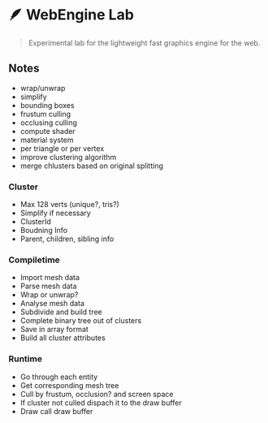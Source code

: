 # 🪶 WebEngine Lab

> Experimental lab for the lightweight fast graphics engine for the web.

## Notes

-   wrap/unwrap
-   simplify
-   bounding boxes
-   frustum culling
-   occlusing culling
-   compute shader
-   material system
-   per triangle or per vertex
-   improve clustering algorithm
-   merge chlusters based on original splitting

### Cluster

-   Max 128 verts (unique?, tris?)
-   Simplify if necessary
-   ClusterId
-   Boudning Info
-   Parent, children, sibling info

### Compiletime

-   Import mesh data
-   Parse mesh data
-   Wrap or unwrap?
-   Analyse mesh data
-   Subdivide and build tree
-   Complete binary tree out of clusters
-   Save in array format
-   Build all cluster attributes

### Runtime

-   Go through each entity
-   Get corresponding mesh tree
-   Cull by frustum, occlusion? and screen space
-   If cluster not culled dispach it to the draw buffer
-   Draw call draw buffer
